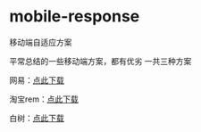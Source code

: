 # mobile-response

移动端自适应方案

平常总结的一些移动端方案，都有优劣
一共三种方案

网易：[点此下载](https://github.com/zk-/mobile-response/archive/wangyi-1.0.0.zip)

淘宝rem：[点此下载](https://github.com/zk-/mobile-response/archive/rem-1.0.0.zip)

白树：[点此下载](https://github.com/zk-/mobile-response/archive/pe-1.0.0.zip)